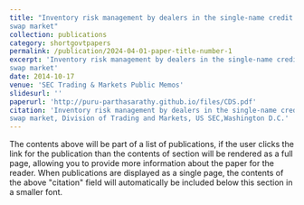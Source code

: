 ```yaml
---
title: "Inventory risk management by dealers in the single-name credit default 
swap market"
collection: publications
category: shortgovtpapers
permalink: /publication/2024-04-01-paper-title-number-1
excerpt: 'Inventory risk management by dealers in the single-name credit default 
swap market'
date: 2014-10-17
venue: 'SEC Trading & Markets Public Memos'
slidesurl: ''
paperurl: 'http://puru-parthasarathy.github.io/files/CDS.pdf'
citation: 'Inventory risk management by dealers in the single-name credit default 
swap market, Division of Trading and Markets, US SEC,Washington D.C.'
---
```


The contents above will be part of a list of publications, if the user clicks the link for the publication than the contents of section will be rendered as a full page, allowing you to provide more information about the paper for the reader. When publications are displayed as a single page, the contents of the above "citation" field will automatically be included below this section in a smaller font.